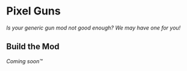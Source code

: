 # Pixel Guns
*Is your generic gun mod not good enough? We may have one for you!*

## Build the Mod
*Coming soon™️*
